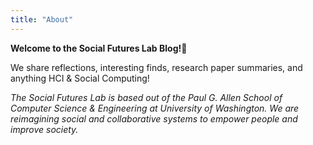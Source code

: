 ```yaml
---
title: "About"
---
```


**Welcome to the Social Futures Lab Blog!👋**

We share reflections, interesting finds, research paper summaries, and anything HCI & Social Computing!

*The Social Futures Lab is based out of the Paul G. Allen School of Computer Science & Engineering at University of Washington. We are reimagining social and collaborative systems to empower people and improve society.*

